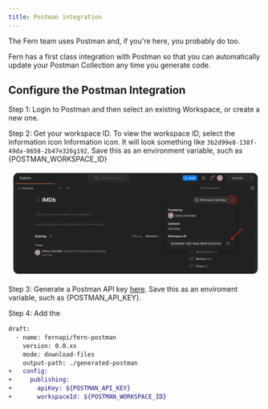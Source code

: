 ```yaml
---
title: Postman integration
---
```


The Fern team uses Postman and, if you're here, you probably do too.

Fern has a first class integration with Postman so that you can automatically update your Postman Collection any time you generate code.

## Configure the Postman Integration

Step 1: Login to Postman and then select an existing Workspace, or create a new one.

Step 2: Get your workspace ID. To view the workspace ID, select the information icon Information icon. It will look something like `3b2d99e8-138f-49da-8658-2b47e326g192`. Save this as an environment variable, such as {POSTMAN_WORKSPACE_ID}

![Copy your workspace ID.](../../static/img/workspace_id.png)

Step 3: Generate a Postman API key [here](https://go.postman.co/settings/me/api-keys). Save this as an enviroment variable, such as {POSTMAN_API_KEY}.

Step 4: Add the

```diff title="/fern/api/generators.yml"
draft:
  - name: fernapi/fern-postman
    version: 0.0.xx
    mode: download-files
    output-path: ./generated-postman
+   config:
+     publishing:
+       apiKey: ${POSTMAN_API_KEY}
+       workspaceId: ${POSTMAN_WORKSPACE_ID}
```
